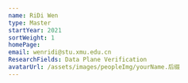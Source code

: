 ```yaml
---
name: RiDi Wen
type: Master
startYear: 2021
sortWeight: 1
homePage: 
email: wenridi@stu.xmu.edu.cn
ResearchFields: Data Plane Verification
avatarUrl: /assets/images/peopleImg/yourName.后缀
---
```


